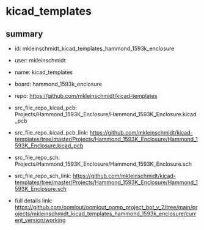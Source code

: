 # kicad_templates
 
## summary 
* id: mkleinschmidt_kicad_templates_hammond_1593k_enclosure
* user: mkleinschmidt
* name: kicad_templates
* board: hammond_1593k_enclosure
* repo: https://github.com/mkleinschmidt/kicad-templates
* src_file_repo_kicad_pcb: Projects/Hammond_1593K_Enclosure/Hammond_1593K_Enclosure.kicad_pcb
* src_file_repo_kicad_pcb_link: https://github.com/mkleinschmidt/kicad-templates/tree/master/Projects/Hammond_1593K_Enclosure/Hammond_1593K_Enclosure.kicad_pcb


* src_file_repo_sch: Projects/Hammond_1593K_Enclosure/Hammond_1593K_Enclosure.sch
* src_file_repo_sch_link: https://github.com/mkleinschmidt/kicad-templates/tree/master/Projects/Hammond_1593K_Enclosure/Hammond_1593K_Enclosure.sch
* full details link: https://github.com/oomlout/oomlout_oomp_project_bot_v_2/tree/main/projects/mkleinschmidt_kicad_templates_hammond_1593k_enclosure/current_version/working  







